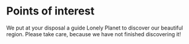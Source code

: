 ﻿# Points of interest
We put at your disposal a guide Lonely Planet to discover our beautiful region.
Please take care, because we have not finished discovering it!

